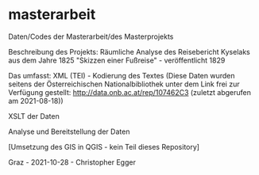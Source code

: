 # masterarbeit
Daten/Codes der Masterarbeit/des Masterprojekts

Beschreibung des Projekts:
Räumliche Analyse des Reisebericht Kyselaks aus dem Jahre 1825
"Skizzen einer Fußreise" - veröffentlicht 1829

Das umfasst:
XML (TEI) - Kodierung des Textes
(Diese Daten wurden seitens der Österreichischen Nationalbibliothek unter dem Link frei zur Verfügung gestellt:
http://data.onb.ac.at/rep/107462C3 (zuletzt abgerufen am 2021-08-18))

XSLT der Daten

Analyse und Bereitstellung der Daten

[Umsetzung des GIS in QGIS - kein Teil dieses Repository]

Graz - 2021-10-28 - Christopher Egger
